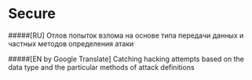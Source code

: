 # Secure


#####[RU]
Отлов попыток взлома на основе типа передачи данных и частных методов определения атаки

#####[EN by Google Translate]
Catching hacking attempts based on the data type and the particular methods of attack definitions